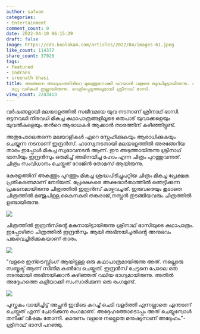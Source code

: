 ```yaml
---
author: safwan
categories:
- Entertainment
comment_count: 0
date: 2022-04-10 06:15:29
draft: false
image: https://cdn.boolokam.com/articles/2022/04/images-61.jpeg
like_count: 114377
share_count: 37026
tags:
- Featured
- Indrans
- sreenath bhasi
title: അങ്ങനെ അദ്ദേഹത്തിൻറെ മുഖത്തുനോക്കി പറയാൻ വളരെ ബുദ്ധിമുട്ടായിരുന്നു. പക്ഷേ പറയാതെ
  മറ്റു വഴികൾ ഇല്ലായിരുന്നു. വെളിപ്പെടുത്തലുമായി ശ്രീനാഥ് ഭാസി.
view_count: 2243413
---
```


വർഷങ്ങളായി മലയാളത്തിൽ സജീവമായ യുവ നടനാണ് ശ്രീനാഥ് ഭാസി. ഒട്ടനവധി നിരവധി മികച്ച കഥാപാത്രങ്ങളിലൂടെ ഒരുപാട് യുവാക്കളെയും യുവതികളെയും തൻറെ ആരാധകർ ആക്കാൻ താരത്തിന് കഴിഞ്ഞിട്ടുണ്ട്. 

അതുപോലെതന്നെ മലയാളികൾ ഏറെ സ്നേഹിക്കുകയും ആരാധിക്കുകയും ചെയ്യുന്ന നടനാണ് ഇന്ദ്രൻസ്. ഹാസ്യനടനായി മലയാളത്തിൽ അരങ്ങേറിയ താരം ഇപ്പോൾ മികച്ച സ്വഭാവനടൻ ആണ്. ഈ അടുത്തായിരുന്നു ശ്രീനാഥ് ഭാസിയും ഇന്ദ്രൻസും ഒരുമിച്ച് അഭിനയിച്ച ഹോം എന്ന ചിത്രം പുറത്തുവന്നത്. ചിത്രം സംവിധാനം ചെയ്തത് റോജിൻ തോമസ് ആയിരുന്നു.

കേരളത്തിന് അകത്തും പുറത്തും മികച്ച ശ്രദ്ധപിടിച്ചുപറ്റിയ ചിത്രം മികച്ച പ്രേക്ഷക പ്രതികരണമാണ് നേടിയത്. പ്രേക്ഷകരെ അക്ഷരാർത്ഥത്തിൽ ഞെട്ടിക്കുന്ന പ്രകടനമായിരുന്നു ചിത്രത്തിൽ ഇന്ദ്രൻസ് കാഴ്ചവച്ചത്. ഇരുവരെയും കൂടാതെ ചിത്രത്തിൽ മഞ്ജുപിള്ള,കൈനകരി തങ്കരാജ്,നസ്ലൻ തുടങ്ങിയവരും ചിത്രത്തിൽ ഉണ്ടായിരുന്നു.

![](https://cdn.boolokam.com/articles/2022/04/images-61.jpeg)

ചിത്രത്തിൽ ഇന്ദ്രൻസിൻ്റെ മകനായിട്ടായിരുന്നു ശ്രീനാഥ് ഭാസിയുടെ കഥാപാത്രം. ഇപ്പോഴിതാ ചിത്രത്തിൽ ഇന്ദ്രൻസും ആയി അഭിനയിച്ചതിൻ്റെ അനുഭവം പങ്കുവെച്ചിരിക്കുകയാണ് താരം.

![](https://cdn.boolokam.com/articles/2022/04/download.jpeg)

  
"വളരെ ഇന്ട്രെസ്റ്റിംഗ് ആയിട്ടുള്ള ഒരു കഥാപാത്രമായിരുന്നു അത്. നല്ലൊരു സബ്ജക്ട് ആണ് സിനിമ കൺവേ ചെയ്തത്. ഇന്ദ്രൻസ് ചേട്ടനെ പോലെ ഒരു നടനുമായി അഭിനയിക്കാൻ കഴിഞ്ഞത് വലിയ ഭാഗ്യമായിരുന്നു. അതിൽ അദ്ദേഹത്തെ കളിയാക്കി സംസാരിക്കുന്ന ഒരു രംഗമുണ്ട്.

![](https://cdn.boolokam.com/articles/2022/04/images-60.jpeg)

പുസ്തകം വായിച്ചിട്ട് അച്ഛൻ ഇവിടെ കുറച്ച് ചെടി വളർത്തി എന്നല്ലാതെ എന്താണ് ചെയ്തത് എന്ന് ചോദിക്കുന്ന രംഗമാണ്. അദ്ദേഹത്തോടൊപ്പം അത് ചെയ്യുമ്പോൾ തനിക്ക് വിഷമം തോന്നി. കാരണം വളരെ നല്ലൊരു മനുഷ്യനാണ് അദ്ദേഹം."-ശ്രീനാഥ് ഭാസി പറഞ്ഞു.